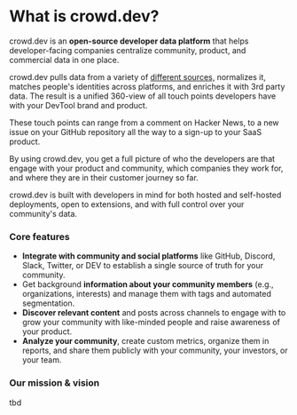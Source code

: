 # What is crowd.dev?

crowd.dev is an **open-source developer data platform** that helps developer-facing companies centralize community, product, and commercial data in one place.

crowd.dev pulls data from a variety of [different sources,](https://www.crowd.dev/integrations) normalizes it, matches people's identities across platforms, and enriches it with 3rd party data. The result is a unified 360-view of all touch points developers have with your DevTool brand and product.&#x20;

These touch points can range from a comment on Hacker News, to a new issue on your GitHub repository all the way to a sign-up to your SaaS product.&#x20;

By using crowd.dev, you get a full picture of who the developers are that engage with your product and community, which companies they work for, and where they are in their customer journey so far.

crowd.dev is built with developers in mind for both hosted and self-hosted deployments, open to extensions, and with full control over your community's data.&#x20;

### Core features

* **Integrate with community and social platforms** like GitHub, Discord, Slack, Twitter, or DEV to establish a single source of truth for your community.
* Get background **information about your community members** (e.g., organizations, interests) and manage them with tags and automated segmentation.
* **Discover relevant content** and posts across channels to engage with to grow your community with like-minded people and raise awareness of your product.
* **Analyze your community**, create custom metrics, organize them in reports, and share them publicly with your community, your investors, or your team.

### Our mission & vision

tbd
